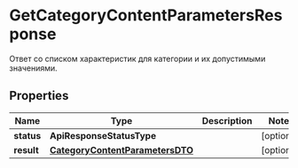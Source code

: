 

# GetCategoryContentParametersResponse

Ответ со списком характеристик для категории и их допустимыми значениями.

## Properties

Name | Type | Description | Notes
------------ | ------------- | ------------- | -------------
**status** | **ApiResponseStatusType** |  |  [optional]
**result** | [**CategoryContentParametersDTO**](CategoryContentParametersDTO.md) |  |  [optional]



